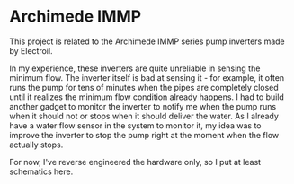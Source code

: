 # Archimede IMMP
This project is related to the Archimede IMMP series pump inverters made by Electroil.

In my experience, these inverters are quite unreliable in sensing the minimum flow. The inverter itself is bad at sensing it - for example, it often runs the pump for tens of minutes when the pipes are completely closed until it realizes the minimum flow condition already happens. I had to build another gadget to monitor the inverter to notify me when the pump runs when it should not or stops when it should deliver the water. As I already have a water flow sensor in the system to monitor it, my idea was to improve the inverter to stop the pump right at the moment when the flow actually stops.

For now, I've reverse engineered the hardware only, so I put at least schematics here.
